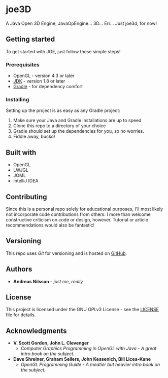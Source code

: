 # joe3D

A Java Open 3D Engine, JavaOpEngine... 3D... Err... Just joe3d, for now!

## Getting started

To get started with JOE, just follow these simple steps!

### Prerequisites

* OpenGL - version 4.3 or later
* [JDK](https://openjdk.java.net/install/) - version 1.8 or later
* [Gradle](https://gradle.org/install/) - for dependency comfort 

### Installing

Setting up the project is as easy as any Gradle project: 
1. Make sure your Java and Gradle installations are up to speed 
2. Clone this repo to a directory of your choice
3. Gradle should set up the dependencies for you, so no worries.
4. Fiddle away, bucko!

## Built with
* OpenGL
* LWJGL
* JOML
* IntelliJ IDEA

## Contributing

Since this is a personal repo solely for educational purposes, I'll most likely not incorporate code contributions from others. I more than welcome constructive criticism on code or design, however. Tutorial or article recommendations would also be fantastic!

## Versioning

This repo uses _Git_ for versioning and is hosted on [GitHub](https://github.com/Nilsiker/joe3d). 

## Authors

* **Andreas Nilsson** - _just me, really_

## License

This project is licensed under the GNU GPLv3 License - see the [LICENSE](LICENSE.md) file for details.

## Acknowledgments

* **V. Scott Gordon, John L. Clevenger** 
    * *Computer Graphics Programming in OpenGL with Java* - _A great intro book on the subject._
* **Dave Shreiner, Graham Sellers, John Kessenich, Bill Licea-Kane**
    * *OpenGL Programming Guide* - _A meatier but heavier intro book on the subject._
